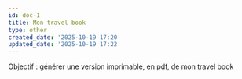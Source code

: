 ```yaml
---
id: doc-1
title: Mon travel book
type: other
created_date: '2025-10-19 17:20'
updated_date: '2025-10-19 17:22'
---
```

Objectif : générer une version imprimable, en pdf, de mon travel book 
